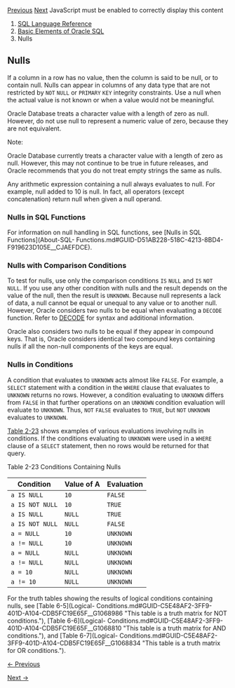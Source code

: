 [Previous](Format-Models.md) [Next](Comments.md) JavaScript must be
enabled to correctly display this content

  1. [SQL Language Reference ](index.md)
  2. [ Basic Elements of Oracle SQL](Basic-Elements-of-Oracle-SQL.md)
  3. Nulls 

## Nulls

If a column in a row has no value, then the column is said to be null, or to
contain null. Nulls can appear in columns of any data type that are not
restricted by `NOT` `NULL` or `PRIMARY` `KEY` integrity constraints. Use a
null when the actual value is not known or when a value would not be
meaningful.

Oracle Database treats a character value with a length of zero as null.
However, do not use null to represent a numeric value of zero, because they
are not equivalent.

Note:

Oracle Database currently treats a character value with a length of zero as
null. However, this may not continue to be true in future releases, and Oracle
recommends that you do not treat empty strings the same as nulls.

Any arithmetic expression containing a null always evaluates to null. For
example, null added to 10 is null. In fact, all operators (except
concatenation) return null when given a null operand.

### Nulls in SQL Functions

For information on null handling in SQL functions, see [Nulls in SQL
Functions](About-SQL-
Functions.md#GUID-D51AB228-518C-4213-8BD4-F919623D105E__CJAEFDCE).

### Nulls with Comparison Conditions

To test for nulls, use only the comparison conditions `IS` `NULL` and `IS`
`NOT` `NULL`. If you use any other condition with nulls and the result depends
on the value of the null, then the result is `UNKNOWN`. Because null
represents a lack of data, a null cannot be equal or unequal to any value or
to another null. However, Oracle considers two nulls to be equal when
evaluating a `DECODE` function. Refer to
[DECODE](DECODE.md#GUID-39341D91-3442-4730-BD34-D3CF5D4701CE) for syntax and
additional information.

Oracle also considers two nulls to be equal if they appear in compound keys.
That is, Oracle considers identical two compound keys containing nulls if all
the non-null components of the keys are equal.

### Nulls in Conditions

A condition that evaluates to `UNKNOWN` acts almost like `FALSE`. For example,
a `SELECT` statement with a condition in the `WHERE` clause that evaluates to
`UNKNOWN` returns no rows. However, a condition evaluating to `UNKNOWN`
differs from `FALSE` in that further operations on an `UNKNOWN` condition
evaluation will evaluate to `UNKNOWN`. Thus, `NOT` `FALSE` evaluates to
`TRUE`, but `NOT` `UNKNOWN` evaluates to `UNKNOWN`.

[Table 2-23](Nulls.md#GUID-C785FE74-5F9C-4F70-AC4B-CA5D3010162A__G194888
"The first column lists various conditions containing a variable a and NULL.
The second column provides an actual value or NULL for the variable A, and the
third column shows the resulting evaluation.") shows examples of various
evaluations involving nulls in conditions. If the conditions evaluating to
`UNKNOWN` were used in a `WHERE` clause of a `SELECT` statement, then no rows
would be returned for that query.

Table 2-23 Conditions Containing Nulls

Condition | Value of A | Evaluation  
---|---|---  
`a IS NULL` |  `10` |  `FALSE`  
`a IS NOT NULL` |  `10` |  `TRUE`  
`a IS NULL` |  `NULL` |  `TRUE`  
`a IS NOT NULL` |  `NULL` |  `FALSE`  
`a = NULL` |  `10` |  `UNKNOWN`  
`a != NULL` |  `10` |  `UNKNOWN`  
`a = NULL` |  `NULL` |  `UNKNOWN`  
`a != NULL` |  `NULL` |  `UNKNOWN`  
`a = 10` |  `NULL` |  `UNKNOWN`  
`a != 10` |  `NULL` |  `UNKNOWN`  
  
For the truth tables showing the results of logical conditions containing
nulls, see [Table 6-5](Logical-
Conditions.md#GUID-C5E48AF2-3FF9-401D-A104-CDB5FC19E65F__G1068986 "This
table is a truth matrix for NOT conditions."), [Table 6-6](Logical-
Conditions.md#GUID-C5E48AF2-3FF9-401D-A104-CDB5FC19E65F__G1068810 "This
table is a truth matrix for AND conditions."), and [Table 6-7](Logical-
Conditions.md#GUID-C5E48AF2-3FF9-401D-A104-CDB5FC19E65F__G1068834 "This
table is a truth matrix for OR conditions.").


[← Previous](Nulls.md)

[Next →](Comments.md)
